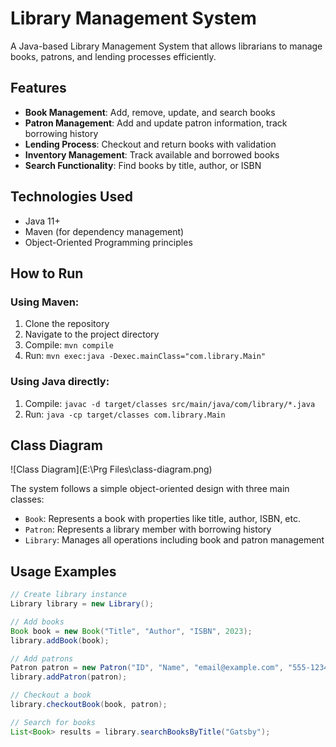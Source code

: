 # Library Management System

A Java-based Library Management System that allows librarians to manage books, patrons, and lending processes efficiently.

## Features

- **Book Management**: Add, remove, update, and search books
- **Patron Management**: Add and update patron information, track borrowing history
- **Lending Process**: Checkout and return books with validation
- **Inventory Management**: Track available and borrowed books
- **Search Functionality**: Find books by title, author, or ISBN

## Technologies Used

- Java 11+
- Maven (for dependency management)
- Object-Oriented Programming principles


## How to Run

### Using Maven:
1. Clone the repository
2. Navigate to the project directory
3. Compile: `mvn compile`
4. Run: `mvn exec:java -Dexec.mainClass="com.library.Main"`

### Using Java directly:
1. Compile: `javac -d target/classes src/main/java/com/library/*.java`
2. Run: `java -cp target/classes com.library.Main`

## Class Diagram

![Class Diagram](E:\Prg Files\class-diagram.png)

The system follows a simple object-oriented design with three main classes:
- `Book`: Represents a book with properties like title, author, ISBN, etc.
- `Patron`: Represents a library member with borrowing history
- `Library`: Manages all operations including book and patron management

## Usage Examples

```java
// Create library instance
Library library = new Library();

// Add books
Book book = new Book("Title", "Author", "ISBN", 2023);
library.addBook(book);

// Add patrons
Patron patron = new Patron("ID", "Name", "email@example.com", "555-1234");
library.addPatron(patron);

// Checkout a book
library.checkoutBook(book, patron);

// Search for books
List<Book> results = library.searchBooksByTitle("Gatsby");